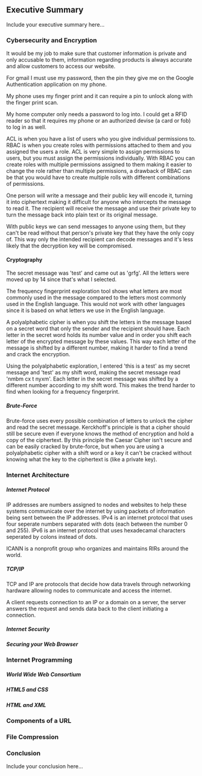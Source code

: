 ## Executive Summary  

Include your executive summary here... 

### Cybersecurity and Encryption 

It would be my job to make sure that customer information is private and only accusable to them, information regarding products is always accurate and allow customers to access our website.  

For gmail I must use my password, then the pin they give me on the Google Authentication application on my phone.  

My phone uses my finger print and it can require a pin to unlock along with the finger print scan.  

My home computer only needs a password to log into. I could get a RFID reader so that it requires my phone or an authorized devise (a card or fob) to log in as well. 

ACL is when you have a list of users who you give individual permissions to. RBAC is when you create roles with permissions attached to them and you assigned the users a role.  ACL is very simple to assign permissions to users, but you must assign the permissions individually. With RBAC you can create roles with multiple permissions assigned to them making it easier to change the role rather than multiple permissions, a drawback of RBAC can be that you would have to create multiple rolls with different combinations of permissions.  

One person will write a message and their public key will encode it, turning it into ciphertext making it difficult for anyone who intercepts the message to read it. The recipient will receive the message and use their private key to turn the message back into plain text or its original message.  

With public keys we can send messages to anyone using them, but they can't be read without that person's private key that they have the only copy of. This way only the intended recipient can decode messages and it's less likely that the decryption key will be compromised. 

#### Cryptography 

The secret message was 'test' and came out as 'grfg'. All the letters were moved up by 14 since that's what I selected.  

The frequency fingerprint exploration tool shows what letters are most commonly used in the message compared to the letters most commonly used in the English language. This would not work with other languages since it is based on what letters we use in the English language.  

A polyalphabetic cipher is when you shift the letters in the message based on a secret word that only the sender and the recipient should have. Each letter in the secret word holds its number value and in order you shift each letter of the encrypted message by these values. This way each letter of the message is shifted by a different number, making it harder to find a trend and crack the encryption. 

Using the polyalphabetic exploration, I entered 'this is a test' as my secret message and 'test' as my shift word, making the secret message read 'nmbm cx t nyxm'. Each letter in the secret message was shifted by a different number according to my shift word. This makes the trend harder to find when looking for a frequency fingerprint. 

##### Brute-Force 

Brute-force uses every possible combination of letters to unlock the cipher and read the secret message. Kerckhoff's principle is that a cipher should still be secure even if everyone knows the method of encryption and hold a copy of the ciphertext. By this principle the Caesar Cipher isn't secure and can be easily cracked by brute-force, but when you are using a polyalphabetic cipher with a shift word or a key it can't be cracked without knowing what the key to the ciphertext is (like a private key).  

### Internet Architecture 

##### Internet Protocol 
IP addresses are numbers assigned to nodes and websites to help these systems communicate over the internet by using packets of information being sent between the IP addresses. IPv4 is an internet protocol that uses four seperate numbers separated with dots (each between the number 0 and 255). IPv6 is an internet protocol that uses hexadecamal characters seperated by colons instead of dots.  

ICANN is a nonprofit group who organizes and maintains RIRs around the world. 

##### TCP/IP 

TCP and IP are protocols that decide how data travels through networking hardware allowing nodes to communicate and access the internet. 

A client requests connection to an IP or a domain on a server, the server answers the request and sends data back to the client initiating a connection. 


##### Internet Security 

##### Securing your Web Browser 

### Internet Programming 

##### World Wide Web Consortium 

##### HTML5 and CSS 

##### HTML and XML 

### Components of a URL 

### File Compression 

### Conclusion 

Include your conclusion here... 
